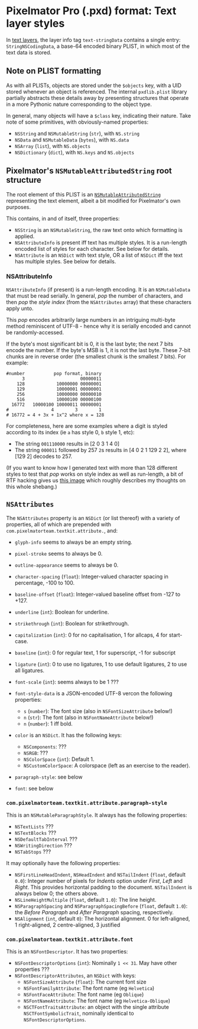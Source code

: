 # Pixelmator Pro (.pxd) format: Text layer styles

In [text layers](/docs/pxd/layer.md#text), the layer info tag `text-stringData` contains a single entry: `StringNSCodingData`, a base-64 encoded binary PLIST, in which most of the text data is stored.

## Note on PLIST formatting

As with all PLISTs, objects are stored under the `$objects` key, with a UID stored whenever an object is referenced. The internal `pxdlib.plist` library partially abstracts these details away by presenting structures that operate in a more Pythonic nature corresponding to the object type.

In general, many objects will have a `$class` key, indicating their nature. Take note of some primitives, with obviously-named properties:
- `NSString` and `NSMutableString` (`str`), with `NS.string`
- `NSData` and `NSMutableData` (`bytes`), with `NS.data`
- `NSArray` (`list`), with `NS.objects`
- `NSDictionary` (`dict`), with `NS.keys` and `NS.objects`

## Pixelmator's `NSMutableAttributedString` root structure

The root element of this PLIST is an [`NSMutableAttributedString`](https://developer.apple.com/documentation/foundation/nsmutableattributedstring) representing the text element, albeit a bit modified for Pixelmator's own purposes.

This contains, in and of itself, three properties:

- `NSString` is an `NSMutableString`, the raw text onto which formatting is applied.
- `NSAttributeInfo` is present iff text has multiple styles. It is a run-length encoded list of styles for each character. See below for details.
- `NSAttribute` is an `NSDict` with text style, OR a list of `NSDict` iff the text has multiple styles. See below for details.

### NSAttributeInfo

`NSAttributeInfo` (if present) is a run-length encoding. It is an `NSMutableData` that must be read serially. In general, _pop_ the number of characters, and then _pop_ the *style index* (from the `NSAttributes` array) that these characters apply unto.

This _pop_ encodes arbitrarily large numbers in an intriguing multi-byte method reminiscent of UTF-8 - hence why it is serially encoded and cannot be randomly-accessed.

If the byte's most significant bit is 0, it is the last byte; the next 7 bits encode the number. If the byte's MSB is 1, it is not the last byte. These 7-bit chunks are in reverse order (the smallest chunk is the smallest 7 bits). For example:

```
#number           pop format, binary
      3                     00000011
    128            10000000 00000001
    129            10000001 00000001
    256            10000000 00000010
    516            10000100 00000100
  16772   10000100 10000011 00000001
#                4        3        1
# 16772 = 4 + 3x + 1x^2 where x = 128
```

For completeness, here are some examples where a digit is styled according to its index (ie `a` has style 0, `b` style 1, etc):
- The string `001110000` results in [2 0 3 1 4 0]
- The string `000011` followed by 257 `2`s results in [4 0  2 1 129 2 2], where [129 2] decodes to 257.

(If you want to know how I generated text with more than 128 different styles to test that _pop_ works on style index as well as run-length, a bit of RTF hacking gives us [this image](https://cdn.discordapp.com/attachments/1054061996695367811/1054771575137783859/Screenshot_2022-12-20_at_2.45.29_pm.png) which roughly describes my thoughts on this whole shebang.)


## `NSAttributes`

The `NSAttributes` property is an `NSDict` (or list thereof) with a variety of properties, all of which are prepended with `com.pixelmatorteam.textkit.attribute.`, and:

- `glyph-info` seems to always be an empty string.
- `pixel-stroke` seems to always be 0.
- `outline-appearance` seems to always be 0.
- `character-spacing` (`float`): Integer-valued character spacing in percentage, -100 to 100.
- `baseline-offset` (`float`): Integer-valued baseline offset from -127 to +127.
- `underline` (`int`): Boolean for underline.
- `strikethrough` (`int`): Boolean for strikethrough.
- `capitalization` (`int`): 0 for no capitalisation, 1 for allcaps, 4 for start-case.
- `baseline` (`int`): 0 for regular text, 1 for superscript, -1 for subscript
- `ligature` (`int`): 0 to use no ligatures, 1 to use default ligatures, 2 to use all ligatures.

- `font-scale` (`int`): seems always to be 1 ???
- `font-style-data` is a JSON-encoded UTF-8 vercon the following properties:
  - `s` (`number`): The font size (also in `NSFontSizeAttribute` below!)
  - `n` (`str`): The font (also in `NSFontNameAttribute` below!)
  - `n` (`number`): 1 iff bold.


- `color` is an `NSDict`. It has the following keys:
  - `NSComponents`: ???
  - `NSRGB`: ???
  - `NSColorSpace` (`int`): Default 1.
  - `NSCustomColorSpace`: A colorspace (left as an exercise to the reader).
- `paragraph-style`: see below
- `font`: see below


### `com.pixelmatorteam.textkit.attribute.paragraph-style`

This is an `NSMutableParagraphStyle`.
It always has the following properties:
- `NSTextLists` ???
- `NSTextBlocks` ???
- `NSDefaultTabInterval` ???
- `NSWritingDirection` ???
- `NSTabStops` ???

It may optionally have the following properties:
- `NSFirstLineHeadIndent`, `NSHeadIndent` and `NSTailIndent` (`float`, default `0.0`): Integer number of pixels for *Indents* option under *First*, *Left* and *Right*. This provides horizontal padding to the document. `NSTailIndent` is always below 0; the others above.
- `NSLineHeightMultiple` (`float`, default `1.0`): The line height.
- `NSParagraphSpacing` and `NSParagraphSpacingBefore` (`float`, default `1.0`): the *Before Paragraph* and *After Paragraph* spacing, respectively.
- `NSAlignment` (`int`, default `0`): The horizontal alignment. 0 for left-aligned, 1 right-aligned, 2 centre-aligned, 3 justified


### `com.pixelmatorteam.textkit.attribute.font`

This is an `NSFontDescriptor`. It has two properties:
- `NSFontDescriptorOptions` (`int`): Nominally `1 << 31`. May have other properties ???
- `NSFontDescriptorAttributes`, an `NSDict` with keys:
  - `NSFontSizeAttribute` (`float`): The current font size
  - `NSFontFamilyAttribute`: The font name (eg `Helvetica`)
  - `NSFontFaceAttribute`: The font name (eg `Oblique`)
  - `NSFontNameAttribute`: The font name (eg `Helvetica-Oblique`)
  - `NSCTFontTraitsAttribute`: an object with the single attribute `NSCTFontSymbolicTrait`, nominally identical to `NSFontDescriptorOptions`.